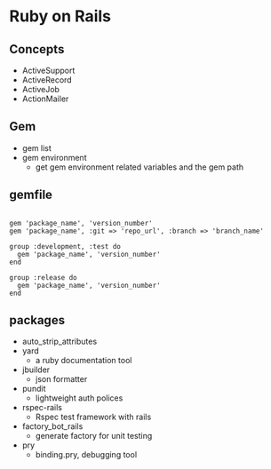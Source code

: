 # Ruby on Rails

## Concepts

- ActiveSupport
- ActiveRecord
- ActiveJob
- ActionMailer

## Gem

- gem list
- gem environment
  - get gem environment related variables and the gem path

## gemfile

```gemfile

gem 'package_name', 'version_number'
gem 'package_name', :git => 'repo_url', :branch => 'branch_name'

group :development, :test do
  gem 'package_name', 'version_number'
end

group :release do
  gem 'package_name', 'version_number'
end

```

## packages

- auto_strip_attributes
- yard
  - a ruby documentation tool
- jbuilder
  - json formatter
- pundit
  - lightweight auth polices
- rspec-rails
  - Rspec test framework with rails
- factory_bot_rails
  - generate factory for unit testing
- pry
  - binding.pry, debugging tool
